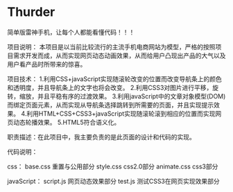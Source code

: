 # Thurder
简单版雷神手机，让每个人都能看懂代码！！！


项目说明：
本项目是以当前比较流行的主流手机电商网站为模型，严格的按照项目需求开发而成，从而实现网页动态动画效果，从而给用户凸现出产品的大气以及用户看产品时所带来的惊喜。

项目技术：
1.利用CSS+javaScript实现随滚轮改变的位置而改变导航条上的颜色和透明度，并且导航条上的文字也将会改变。
2.利用CSS3对图片进行平移，旋转，缩放，并且平稳有序的过渡效果。
3.利用javaScript中的文章对象模型(DOM)而绑定页面元素，从而实现从导航条选择跳转到所需要的页面，并且实现提示效果。
4.利用HTML+CSS+CSS3+javaScript实现随滚轮滚到相应的位置而实现网页动态轮播效果。
5.HTML5符合语义化。

职责描述：在此项目中，我主要负责的是此页面的设计和代码的实现。

代码说明：

css：
base.css     重置与公用部分
style.css    css2.0部分
animate.css  css3部分

javaScript：
script.js   网页动态效果部分
test.js     测试CSS3在网页实现效果部分
